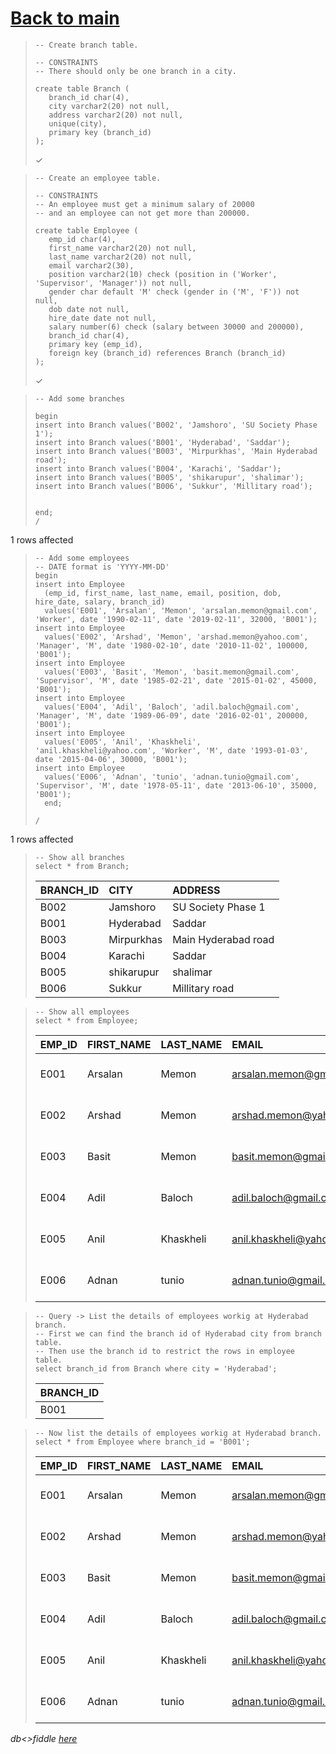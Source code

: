 # [Back to main](https://github.com/glaghari/database-assignement-2019)
<!-- -->
>     -- Create branch table.
>     
>     -- CONSTRAINTS
>     -- There should only be one branch in a city.
>     
>     create table Branch (
>        branch_id char(4),
>        city varchar2(20) not null,
>        address varchar2(20) not null,
>        unique(city),
>        primary key (branch_id)
>     );
> 
> ✓

<!-- -->
>     -- Create an employee table.
>     
>     -- CONSTRAINTS
>     -- An employee must get a minimum salary of 20000
>     -- and an employee can not get more than 200000.
>     
>     create table Employee (
>        emp_id char(4),
>        first_name varchar2(20) not null,
>        last_name varchar2(20) not null,
>        email varchar2(30),
>        position varchar2(10) check (position in ('Worker', 'Supervisor', 'Manager')) not null,
>        gender char default 'M' check (gender in ('M', 'F')) not null,
>        dob date not null,
>        hire_date date not null,
>        salary number(6) check (salary between 30000 and 200000),
>        branch_id char(4),
>        primary key (emp_id),
>        foreign key (branch_id) references Branch (branch_id)
>     );
> 
> ✓

<!-- -->
>     -- Add some branches
>     
>     begin
>     insert into Branch values('B002', 'Jamshoro', 'SU Society Phase 1');
>     insert into Branch values('B001', 'Hyderabad', 'Saddar');
>     insert into Branch values('B003', 'Mirpurkhas', 'Main Hyderabad road');
>     insert into Branch values('B004', 'Karachi', 'Saddar');
>     insert into Branch values('B005', 'shikarupur', 'shalimar');
>     insert into Branch values('B006', 'Sukkur', 'Millitary road');
>     
>     
>     end;
>     /
> 
1 rows affected

<!-- -->
>     -- Add some employees
>     -- DATE format is 'YYYY-MM-DD'
>     begin
>     insert into Employee
>       (emp_id, first_name, last_name, email, position, dob, hire_date, salary, branch_id)
>       values('E001', 'Arsalan', 'Memon', 'arsalan.memon@gmail.com', 'Worker', date '1990-02-11', date '2019-02-11', 32000, 'B001');
>     insert into Employee
>       values('E002', 'Arshad', 'Memon', 'arshad.memon@yahoo.com', 'Manager', 'M', date '1980-02-10', date '2010-11-02', 100000, 'B001');
>     insert into Employee
>       values('E003', 'Basit', 'Memon', 'basit.memon@gmail.com', 'Supervisor', 'M', date '1985-02-21', date '2015-01-02', 45000, 'B001');
>     insert into Employee
>       values('E004', 'Adil', 'Baloch', 'adil.baloch@gmail.com', 'Manager', 'M', date '1989-06-09', date '2016-02-01', 200000, 'B001');
>     insert into Employee
>       values('E005', 'Anil', 'Khaskheli', 'anil.khaskheli@yahoo.com', 'Worker', 'M', date '1993-01-03', date '2015-04-06', 30000, 'B001');
>     insert into Employee
>       values('E006', 'Adnan', 'tunio', 'adnan.tunio@gmail.com', 'Supervisor', 'M', date '1978-05-11', date '2013-06-10', 35000, 'B001');
>       end;
>     
>     /
> 
1 rows affected

<!-- -->
>     -- Show all branches
>     select * from Branch;
> 
> | BRANCH_ID | CITY       | ADDRESS             |
> | :-------- | :--------- | :------------------ |
> | B002      | Jamshoro   | SU Society Phase 1  |
> | B001      | Hyderabad  | Saddar              |
> | B003      | Mirpurkhas | Main Hyderabad road |
> | B004      | Karachi    | Saddar              |
> | B005      | shikarupur | shalimar            |
> | B006      | Sukkur     | Millitary road      |

<!-- -->
>     -- Show all employees
>     select * from Employee;
> 
> | EMP_ID | FIRST_NAME | LAST_NAME | EMAIL                    | POSITION   | GENDER | DOB       | HIRE_DATE | SALARY | BRANCH_ID |
> | :----- | :--------- | :-------- | :----------------------- | :--------- | :----- | :-------- | :-------- | -----: | :-------- |
> | E001   | Arsalan    | Memon     | arsalan.memon@gmail.com  | Worker     | M      | 11-FEB-90 | 11-FEB-19 |  32000 | B001      |
> | E002   | Arshad     | Memon     | arshad.memon@yahoo.com   | Manager    | M      | 10-FEB-80 | 02-NOV-10 | 100000 | B001      |
> | E003   | Basit      | Memon     | basit.memon@gmail.com    | Supervisor | M      | 21-FEB-85 | 02-JAN-15 |  45000 | B001      |
> | E004   | Adil       | Baloch    | adil.baloch@gmail.com    | Manager    | M      | 09-JUN-89 | 01-FEB-16 | 200000 | B001      |
> | E005   | Anil       | Khaskheli | anil.khaskheli@yahoo.com | Worker     | M      | 03-JAN-93 | 06-APR-15 |  30000 | B001      |
> | E006   | Adnan      | tunio     | adnan.tunio@gmail.com    | Supervisor | M      | 11-MAY-78 | 10-JUN-13 |  35000 | B001      |

<!-- -->
>     -- Query -> List the details of employees workig at Hyderabad branch.
>     -- First we can find the branch id of Hyderabad city from branch table.
>     -- Then use the branch id to restrict the rows in employee table.
>     select branch_id from Branch where city = 'Hyderabad';
> 
> | BRANCH_ID |
> | :-------- |
> | B001      |

<!-- -->
>     -- Now list the details of employees workig at Hyderabad branch.
>     select * from Employee where branch_id = 'B001';
> 
> | EMP_ID | FIRST_NAME | LAST_NAME | EMAIL                    | POSITION   | GENDER | DOB       | HIRE_DATE | SALARY | BRANCH_ID |
> | :----- | :--------- | :-------- | :----------------------- | :--------- | :----- | :-------- | :-------- | -----: | :-------- |
> | E001   | Arsalan    | Memon     | arsalan.memon@gmail.com  | Worker     | M      | 11-FEB-90 | 11-FEB-19 |  32000 | B001      |
> | E002   | Arshad     | Memon     | arshad.memon@yahoo.com   | Manager    | M      | 10-FEB-80 | 02-NOV-10 | 100000 | B001      |
> | E003   | Basit      | Memon     | basit.memon@gmail.com    | Supervisor | M      | 21-FEB-85 | 02-JAN-15 |  45000 | B001      |
> | E004   | Adil       | Baloch    | adil.baloch@gmail.com    | Manager    | M      | 09-JUN-89 | 01-FEB-16 | 200000 | B001      |
> | E005   | Anil       | Khaskheli | anil.khaskheli@yahoo.com | Worker     | M      | 03-JAN-93 | 06-APR-15 |  30000 | B001      |
> | E006   | Adnan      | tunio     | adnan.tunio@gmail.com    | Supervisor | M      | 11-MAY-78 | 10-JUN-13 |  35000 | B001      |

*db<>fiddle [here](https://dbfiddle.uk/?rdbms=oracle_11.2&fiddle=b4cc161e0842b5c5d6fad5e1ca124603)*

